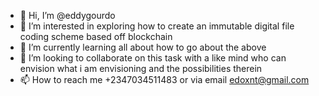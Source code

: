 - 👋 Hi, I’m @eddygourdo
- 👀 I’m interested in exploring how to create an immutable digital file coding scheme based off blockchain
- 🌱 I’m currently learning all about how to go about the above
- 💞️ I’m looking to collaborate on this task with a like mind who can envision what i am envisioning and the possibilities therein
- 📫 How to reach me +2347034511483 or via email edoxnt@gmail.com

<!---
eddygourdo/eddygourdo is a ✨ special ✨ repository because its `README.md` (this file) appears on your GitHub profile.
You can click the Preview link to take a look at your changes.
--->
